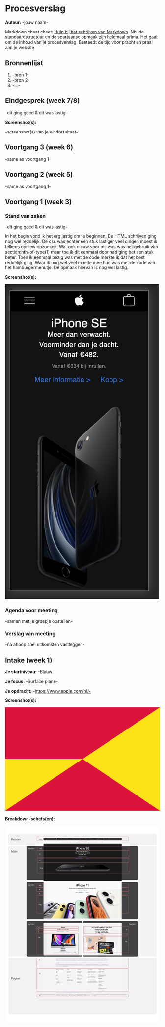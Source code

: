 # Procesverslag
**Auteur:** -jouw naam-

Markdown cheat cheet: [Hulp bij het schrijven van Markdown](https://github.com/adam-p/markdown-here/wiki/Markdown-Cheatsheet). Nb. de standaardstructuur en de spartaanse opmaak zijn helemaal prima. Het gaat om de inhoud van je procesverslag. Besteedt de tijd voor pracht en praal aan je website.



## Bronnenlijst
1. -bron 1-
2. -bron 2-
3. -...-



## Eindgesprek (week 7/8)

-dit ging goed & dit was lastig-

**Screenshot(s):**

-screenshot(s) van je eindresultaat-



## Voortgang 3 (week 6)

-same as voortgang 1-



## Voortgang 2 (week 5)

-same as voortgang 1-



## Voortgang 1 (week 3)

### Stand van zaken

-dit ging goed & dit was lastig-

In het begin vond ik het erg lastig om te beginnen. De HTML schrijven ging nog wel reddelijk. De css was echter een stuk lastiger veel dingen moest ik telkens opniew opzoeken. Wat ook nieuw voor mij was was het gebruik van section:nth-of-type(1) maar toe ik dit eenmaal door had ging het een stuk beter.
Toen ik eenmaal bezig was met de code merkte ik dat het best reddelijk ging. Waar ik nog wel veel moeite mee had was met de code van het hamburgermenutje.
De opmaak hiervan is nog wel lastig.

**Screenshot(s):**

![-voorlopige breakdownschets(en) van een of beide pagina's van de site die je gaat maken-](images/schermafbeelding1.jpg)

### Agenda voor meeting


-samen met je groepje opstellen-

### Verslag van meeting

-na afloop snel uitkomsten vastleggen-



## Intake (week 1)

**Je startniveau:** -Blauw-

**Je focus:** -Surface plane-

**Je opdracht:** -https://www.apple.com/nl/-

**Screenshot(s):**

![screenshot(s) die een goed beeld geven van de website die je gaat maken](images/dummy-image.svg)

**Breakdown-schets(en):**

![-voorlopige breakdownschets(en) van een of beide pagina's van de site die je gaat maken-](images/Breakdown_schets_pagina_1.jpg)
